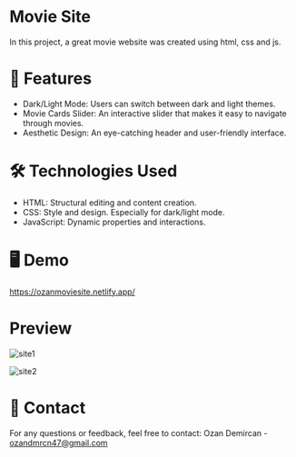 # Movie Site

In this project, a great movie website was created using html, css and js.

# 🎨 Features
- Dark/Light Mode: Users can switch between dark and light themes.
- Movie Cards Slider: An interactive slider that makes it easy to navigate through movies.
- Aesthetic Design: An eye-catching header and user-friendly interface.

# 🛠️ Technologies Used

- HTML: Structural editing and content creation.
- CSS: Style and design. Especially for dark/light mode.
- JavaScript: Dynamic properties and interactions.

# 🖥️ Demo

https://ozanmoviesite.netlify.app/

# Preview
![site1](https://github.com/user-attachments/assets/3ddda119-50fb-4c0e-8f29-83981778debd)

![site2](https://github.com/user-attachments/assets/4ff7ee67-f956-49db-9c3a-ad447b75be22)


# 📧 Contact

For any questions or feedback, feel free to contact:
Ozan Demircan - ozandmrcn47@gmail.com
